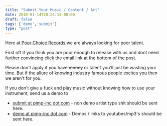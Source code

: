 ```yaml
---
title: "Submit Your Music / Content / Art"
date: 2018-01-14T20:24:13-08:00
draft: false
tags: ['demo','submit']
type: "post"
---
```


Here at [Poor Choice Records](/) we are always looking for poor talent.

First off if you think you are poor enough to release with us and dont need further convincing click the email link
at the bottom of the post.

Please don't apply if you have ~~money~~ or talent you'll just be wasting your time. But if the allure of knowing
industry famous people excites you then we aren't for you.

If you don't give a fuck and play music without knowing how to use your instrument, send us a demo to

+ [submit at pimp-inc dot com](mailto:submit@pimp-inc.com) - non demo artist type shit should be sent here.
+ [demo at pimp-inc dot com](mailto:demo@pimp-inc.com) - Demos / links to youtubes/mp3's should be sent here.
